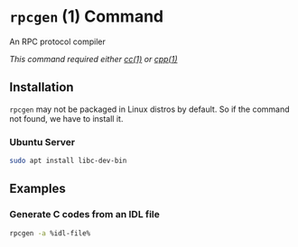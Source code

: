 # `rpcgen` (1) Command

An RPC protocol compiler

*This command required either [cc(1)]() or [cpp(1)]()*

## Installation

`rpcgen` may not be packaged in Linux distros by default. So if the command not found, we have to install it.

### Ubuntu Server

```sh
sudo apt install libc-dev-bin
```

## Examples

### Generate C codes from an IDL file

```sh
rpcgen -a %idl-file%
```